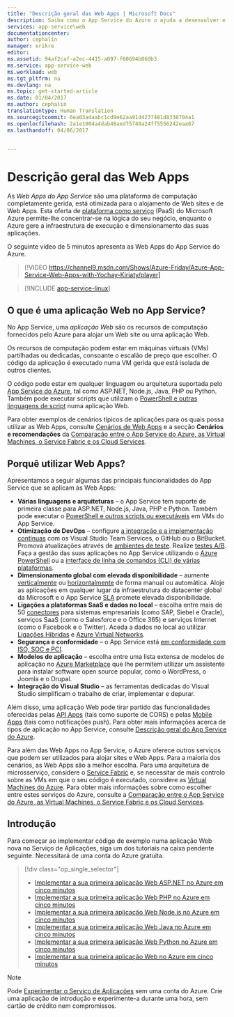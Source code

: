 ```yaml
---
title: "Descrição geral das Web Apps | Microsoft Docs"
description: Saiba como o App Service do Azure o ajuda a desenvolver e alojar Web Apps
services: app-service\web
documentationcenter: 
author: cephalin
manager: erikre
editor: 
ms.assetid: 94af2caf-a2ec-4415-a097-f60694b860b3
ms.service: app-service-web
ms.workload: web
ms.tgt_pltfrm: na
ms.devlang: na
ms.topic: get-started-article
ms.date: 01/04/2017
ms.author: cephalin
translationtype: Human Translation
ms.sourcegitcommit: 6ea03adaabc1cd9e62aa91d4237481d8330704a1
ms.openlocfilehash: 2a1e1004a4dab48aed75740a24ff5556242eaa67
ms.lasthandoff: 04/06/2017


---
```

# <a name="web-apps-overview"></a>Descrição geral das Web Apps
As *Web Apps do App Service* são uma plataforma de computação completamente gerida, está otimizada para o alojamento de Web sites e de Web Apps. Esta oferta de [plataforma como serviço](https://en.wikipedia.org/wiki/Platform_as_a_service) (PaaS) do Microsoft Azure permite-lhe concentrar-se na lógica do seu negócio, enquanto o Azure gere a infraestrutura de execução e dimensionamento das suas aplicações.

O seguinte vídeo de 5 minutos apresenta as Web Apps do App Service do Azure.

>[!VIDEO https://channel9.msdn.com/Shows/Azure-Friday/Azure-App-Service-Web-Apps-with-Yochay-Kiriaty/player]
>
>

> [!INCLUDE [app-service-linux](../../includes/app-service-linux.md)]
> 
> 

## <a name="what-is-a-web-app-in-app-service"></a>O que é uma aplicação Web no App Service?
No App Service, uma *aplicação Web* são os recursos de computação fornecidos pelo Azure para alojar um Web site ou uma aplicação Web.  

Os recursos de computação podem estar em máquinas virtuais (VMs) partilhadas ou dedicadas, consoante o escalão de preço que escolher. O código da aplicação é executado numa VM gerida que está isolada de outros clientes.

O código pode estar em qualquer linguagem ou arquitetura suportada pelo [App Service do Azure](../app-service/app-service-value-prop-what-is.md), tal como ASP.NET, Node.js, Java, PHP ou Python. Também pode executar scripts que utilizam o [PowerShell e outras linguagens de script](web-sites-create-web-jobs.md#acceptablefiles) numa aplicação Web.

Para obter exemplos de cenários típicos de aplicações para os quais possa utilizar as Web Apps, consulte [Cenários de Web Apps](https://azure.microsoft.com/documentation/scenarios/web-app/) e a secção **Cenários e recomendações** da [Comparação entre o App Service do Azure, as Virtual Machines, o Service Fabric e os Cloud Services](choose-web-site-cloud-service-vm.md#scenarios).

## <a name="why-use-web-apps"></a>Porquê utilizar Web Apps?
Apresentamos a seguir algumas das principais funcionalidades do App Service que se aplicam às Web Apps:

* **Várias linguagens e arquiteturas** – o App Service tem suporte de primeira classe para ASP.NET, Node.js, Java, PHP e Python. Também pode executar o [PowerShell e outros scripts ou executáveis](web-sites-create-web-jobs.md) em VMs do App Service.
* **Otimização de DevOps** – configure [a integração e a implementação contínuas](app-service-continuous-deployment.md) com os Visual Studio Team Services, o GitHub ou o BitBucket. Promova atualizações através de [ambientes de teste](web-sites-staged-publishing.md). Realize [testes A/B](app-service-web-test-in-production-get-start.md). Faça a gestão das suas aplicações no App Service utilizando o [Azure PowerShell](/powershell/azureps-cmdlets-docs) ou a [interface de linha de comandos (CLI) de várias plataformas](../cli-install-nodejs.md).
* **Dimensionamento global com elevada disponibilidade** – aumente [verticalmente](web-sites-scale.md) ou [horizontalmente](../monitoring-and-diagnostics/insights-how-to-scale.md) de forma manual ou automática. Aloje as aplicações em qualquer lugar da infraestrutura do datacenter global da Microsoft e o App Service [SLA](https://azure.microsoft.com/support/legal/sla/app-service/) promete elevada disponibilidade.
* **Ligações a plataformas SaaS e dados no local** – escolha entre mais de 50 [conectores](../connectors/apis-list.md) para sistemas empresariais (como SAP, Siebel e Oracle), serviços SaaS (como o Salesforce e o Office 365) e serviços Internet (como o Facebook e o Twitter). Aceda a dados no local ao utilizar [Ligações Híbridas](../biztalk-services/integration-hybrid-connection-overview.md) e [Azure Virtual Networks](web-sites-integrate-with-vnet.md).
* **Segurança e conformidade** – o App Service está [em conformidade com ISO, SOC e PCI](https://www.microsoft.com/TrustCenter/).
* **Modelos de aplicação** – escolha entre uma lista extensa de modelos de aplicação no [Azure Marketplace](https://azure.microsoft.com/marketplace/) que lhe permitem utilizar um assistente para instalar software open source popular, como o WordPress, o Joomla e o Drupal.
* **Integração do Visual Studio** – as ferramentas dedicadas do Visual Studio simplificam o trabalho de criar, implementar e depurar.

Além disso, uma aplicação Web pode tirar partido das funcionalidades oferecidas pelas [API Apps](../app-service-api/app-service-api-apps-why-best-platform.md) (tais como suporte de CORS) e pelas [Mobile Apps](../app-service-mobile/app-service-mobile-value-prop.md) (tais como notificações push). Para obter mais informações acerca de tipos de aplicação no App Service, consulte [Descrição geral do App Service do Azure](../app-service/app-service-value-prop-what-is.md).

Para além das Web Apps no App Service, o Azure oferece outros serviços que podem ser utilizados para alojar sites e Web Apps. Para a maioria dos cenários, as Web Apps são a melhor escolha.  Para uma arquitetura de microsserviço, considere o [Service Fabric](https://azure.microsoft.com/documentation/services/service-fabric) e, se necessitar de mais controlo sobre as VMs em que o seu código é executado, considere as [Virtual Machines do Azure](https://azure.microsoft.com/documentation/services/virtual-machines/). Para obter mais informações sobre como escolher entre estes serviços do Azure, consulte a [Comparação entre o App Service do Azure, as Virtual Machines, o Service Fabric e os Cloud Services](choose-web-site-cloud-service-vm.md).

## <a name="getting-started"></a>Introdução
Para começar ao implementar código de exemplo numa aplicação Web nova no Serviço de Aplicações, siga um dos tutoriais na caixa pendente seguinte. Necessitará de uma conta do Azure gratuita.

> [!div class="op_single_selector"]
> * [Implementar a sua primeira aplicação Web ASP.NET no Azure em cinco minutos](app-service-web-get-started-dotnet.md)
> * [Implementar a sua primeira aplicação Web PHP no Azure em cinco minutos](app-service-web-get-started-php.md)
> * [Implementar a sua primeira aplicação Web Node.js no Azure em cinco minutos](app-service-web-get-started-nodejs.md)
> * [Implementar a sua primeira aplicação Web Java no Azure em cinco minutos](app-service-web-get-started-java.md)
> * [Implementar a sua primeira aplicação Web Python no Azure em cinco minutos](app-service-web-get-started-python.md)
> * [Implementar a sua primeira aplicação Web no Azure em cinco minutos](app-service-web-get-started-html.md)
> 
> 

> [!NOTE]
> Pode [Experimentar o Serviço de Aplicações](https://azure.microsoft.com/try/app-service/) sem uma conta do Azure. Crie uma aplicação de introdução e experimente-a durante uma hora, sem cartão de crédito nem compromissos.
> 
> 

